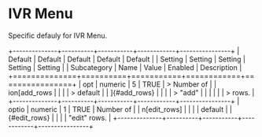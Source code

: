# IVR Menu

Specific defauly for IVR Menu.

+--------------+----------+-----------+------------+----------------+
| Default      | Default  | Default   | Default    | Default        |
| Setting      | Setting  | Setting   | Setting    | Setting        |
| Subcategory  | Name     | Value     | Enabled    | Description    |
+==============+==========+===========+============+================+
| opt          | numeric  | 5         | TRUE       | > Number of    |
| ion[add_rows |          |           |            | > default      |
| ]{#add_rows} |          |           |            | > \"add\"      |
|              |          |           |            | > rows.        |
+--------------+----------+-----------+------------+----------------+
| optio        | numeric  | 1         | TRUE       | Number of      |
| n[edit_rows] |          |           |            | default        |
| {#edit_rows} |          |           |            | \"edit\" rows. |
+--------------+----------+-----------+------------+----------------+
